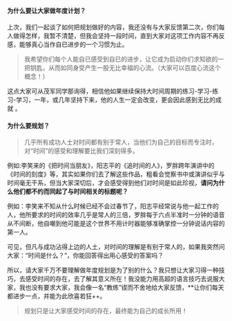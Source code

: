 #### 为什么要让大家做年度计划？



上次，我们一起谈了如何把规划做好的内容，我还没有与大家反馈第二次，你们每人做得怎样，我暂不清楚，但我会坚持一段时间，直到大家对这项工作内容不再反感，能够真心当作自已进步的一个习惯为止。



> 我希望你们每个人能自已感受到自已的进步，让它成为启动你们求知欲的一把钥匙，从而如同身受产生一股无比幸福的心流。（大家可以百度心流这个概念！）



这点大家可从茂军同学那询得，相信他如果继续保持大时间周期的练习-学习-练习-学习，一年，或几年坚持下来，他的人生一定会改变，更会因此感到无比的成就 。



#### 为什么要规划？



> 几乎所有成功人士对时间都有别于常人，当他们为自己的目标而专注时，对“时间”的感受和理解要比我们深刻得多。



例如:李笑来的《把时间当朋友》，阳志平的《追时间的人》，罗胖跨年演讲中的《时间的刻度》等，其实如果你们去了解这些作品，粗看会觉察书中或演讲似乎与时间毫无干系，但当大家深切后，才会感受得到他们对时间是如此珍视，**请问为什么他们都不约而同起了与时间相关的标题呢？**

例如：李笑来不知从什么时候已经不会过春节了，阳志平经常说与他一起工作的人，他所要求的时间的效率几乎是常人的三倍，罗胖每于六点半准时一分钟的语音从不间断，他自嘲到他可能是这个世界不用计时器能够准确掌控一分钟说话内容的第一人。



可见，但凡与成功沾得上边的人土，对时间的理解是有别于常人的，如果我突然问大家：“时间是什么？”，你能回答得出用心感受的答案吗？



所以，请大家千万不要理解做年度规划是为了别的什么？我只想让大家习得一种技巧，去感受时间的存在，去了解其意义所在！我没能力用高超的语言技巧去说服大家，我也没有要求大家，我会像一名“教练”锲而不舍地给大家反馈，**让你们每天都进步一点，并能为此欣喜若狂++。



>规划只是让大家感受时间的存在，最终能为自己的成长所用！ 
